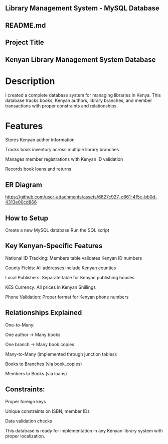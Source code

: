 ## Library Management System - MySQL Database
## README.md
## Project Title
## Kenyan Library Management System Database

# Description
I created a complete database system for managing libraries in Kenya. This database tracks books, Kenyan authors, library branches, and member transactions with proper constraints and relationships.

# Features
Stores Kenyan author information

Tracks book inventory across multiple library branches

Manages member registrations with Kenyan ID validation

Records book loans and returns

## ER Diagram

https://github.com/user-attachments/assets/6827c927-c661-4f5c-bb0d-4313e00cd866


## How to Setup
Create a new MySQL database
Run the SQL script

## Key Kenyan-Specific Features
National ID Tracking: Members table validates Kenyan ID numbers

County Fields: All addresses include Kenyan counties

Local Publishers: Separate table for Kenyan publishing houses

KES Currency: All prices in Kenyan Shillings

Phone Validation: Proper format for Kenyan phone numbers

## Relationships Explained
One-to-Many:

One author → Many books

One branch → Many book copies

Many-to-Many (implemented through junction tables):

Books to Branches (via book_copies)

Members to Books (via loans)

## Constraints:

Proper foreign keys

Unique constraints on ISBN, member IDs

Data validation checks

This database is ready for implementation in any Kenyan library system with proper localization.

